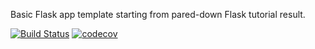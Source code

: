 Basic Flask app template starting from pared-down Flask tutorial result.

[![Build Status](https://api.travis-ci.com/jrmay/flask-boilerplate.svg?branch=master)](https://travis-ci.com/jrmay/flask-boilerplate)
[![codecov](https://codecov.io/gh/jrmay/flask-boilerplate/branch/master/graph/badge.svg)](https://codecov.io/gh/jrmay/flask-boilerplate/tree/ci-codecov)
